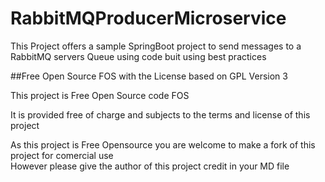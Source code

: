 # RabbitMQProducerMicroservice

This Project offers a sample SpringBoot project to send messages to a RabbitMQ servers Queue using code buit using best practices
 
##Free Open Source FOS with the License based on GPL Version 3

This project is Free Open Source code FOS

It is provided free of charge and subjects to the terms and license of this project

As this project is Free Opensource you are welcome to make a fork of this project for comercial use   
However please give the author of this project credit in your MD file

 